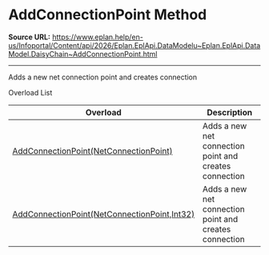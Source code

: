 # AddConnectionPoint Method

**Source URL:** https://www.eplan.help/en-us/Infoportal/Content/api/2026/Eplan.EplApi.DataModelu~Eplan.EplApi.DataModel.DaisyChain~AddConnectionPoint.html

---

Adds a new net connection point and creates connection

Overload List

| Overload | Description |
| --- | --- |
| [AddConnectionPoint(NetConnectionPoint)](Eplan.EplApi.DataModelu~Eplan.EplApi.DataModel.DaisyChain~AddConnectionPoint(NetConnectionPoint).html) | Adds a new net connection point and creates connection |
| [AddConnectionPoint(NetConnectionPoint,Int32)](Eplan.EplApi.DataModelu~Eplan.EplApi.DataModel.DaisyChain~AddConnectionPoint(NetConnectionPoint,Int32).html) | Adds a new net connection point and creates connection |
